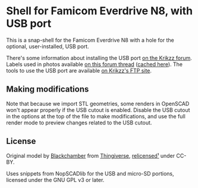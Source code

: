 # Shell for Famicom Everdrive N8, with USB port

This is a snap-shell for the Famicom Everdrive N8 with a hole for the optional, user-installed, USB port.

There's some information about installing the USB port [on the Krikzz forum](https://krikzz.com/forum/index.php?topic=2003.0). Labels used in photos available [on this forum thread](https://krikzz.com/forum/index.php?topic=333.0) ([cached here](labels/)). The tools to use the USB port are available [on Krikzz's FTP site](https://krikzz.com/pub/support/everdrive-n8/original-series/development/).

## Making modifications

Note that because we import STL geometries, some renders in OpenSCAD won't appear properly if the USB cutout is enabled. Disable the USB cutout in the options at the top of the file to make modifications, and use the full render mode to preview changes related to the USB cutout.

## License
Original model by [Blackchamber](https://www.thingiverse.com/Blackchamber) from [Thingiverse](https://www.thingiverse.com/thing:117607/), [relicensed](images/relicense.png)[¹](https://www.thingiverse.com/thing:117607/comments#comment-6479409) under CC-BY.

Uses snippets from NopSCADlib for the USB and micro-SD portions, licensed under the GNU GPL v3 or later.
